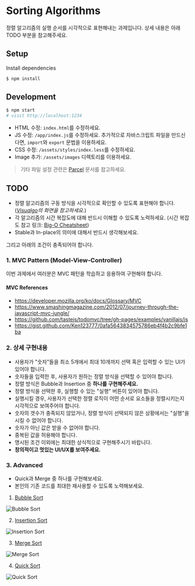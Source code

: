 # Sorting Algorithms

정렬 알고리즘의 실행 순서를 시각적으로 표현해내는 과제입니다. 상세 내용은 아래 TODO 부분을 참고해주세요.

## Setup

Install dependencies

```sh
$ npm install
```

## Development

```sh
$ npm start
# visit http://localhost:1234
```

- HTML 수정: `index.html`를 수정하세요.
- JS 수정: `/app/index.js`를 수정하세요. 추가적으로 자바스크립트 파일을 만드신다면, `import`와 `export` 문법을 이용하세요.
- CSS 수정: `/assets/styles/index.less`를 수정하세요.
- Image 추가: `/assets/images` 디렉토리를 이용하세요.

> 기타 파일 설정 관련은 [Parcel](https://parceljs.org/getting_started.html) 문서를 참고하세요.

## TODO

- 정렬 알고리즘의 구동 방식을 시각적으로 확인할 수 있도록 표현해야 합니다. (_[Visualgo](https://visualgo.net/en/sorting)의 화면을 참고하세요._)
- 각 알고리즘의 시간 복잡도에 대해 반드시 이해할 수 있도록 노력하세요. (시간 복잡도 참고 링크: [Big-O Cheatsheet](http://bigocheatsheet.com/))
- Stable과 In-place의 의미에 대해서 반드시 생각해보세요.

그리고 아래의 조건이 충족되어야 합니다.

### 1. MVC Pattern (Model-View-Controller)

이번 과제에서 여러분은 MVC 패턴을 학습하고 응용하여 구현해야 합니다.

#### MVC References

- https://developer.mozilla.org/ko/docs/Glossary/MVC
- https://www.smashingmagazine.com/2012/07/journey-through-the-javascript-mvc-jungle/
- https://github.com/tastejs/todomvc/tree/gh-pages/examples/vanillajs/js
- https://gist.github.com/Ken123777/0afa5643834575786eb4f4b2c9bfe1ba

### 2. 상세 구현내용

- 사용자가 "숫자"들을 최소 5개에서 최대 10개까지 선택 혹은 입력할 수 있는 UI가 있어야 합니다.
- 숫자들을 입력한 후, 사용자가 원하는 정렬 방식을 선택할 수 있어야 합니다.
- 정렬 방식은 Bubble과 Insertion 중 **하나를 구현해주세요.**
- 정렬 방식을 선택한 후, 실행할 수 있는 "실행" 버튼이 있어야 합니다.
- 실행시킬 경우, 사용자가 선택한 정렬 로직이 어떤 순서로 요소들을 정렬시키는지 시각적으로 보여주어야 합니다.
- 숫자의 갯수가 충족되지 않았거나, 정렬 방식이 선택되지 않은 상황에서는 "실행"을 시킬 수 없어야 합니다.
- 숫자가 아닌 값은 받을 수 없어야 합니다.
- 중복된 값을 허용해야 합니다.
- 명시된 조건 이외에는 최대한 상식적으로 구현해주시기 바랍니다.
- **창의적이고 멋있는 UI/UX를 보여주세요.**

### 3. Advanced

- Quick과 Merge 중 하나를 구현해보세요.
- 본인의 기존 코드를 최대한 재사용할 수 있도록 노력해보세요.

1. [Bubble Sort](https://en.wikipedia.org/wiki/Bubble_sort)

![Bubble Sort](https://upload.wikimedia.org/wikipedia/commons/0/06/Bubble-sort.gif)

2. [Insertion Sort](https://en.wikipedia.org/wiki/Insertion_sort)

![Insertion Sort](https://upload.wikimedia.org/wikipedia/commons/4/42/Insertion_sort.gif)

3. [Merge Sort](https://en.wikipedia.org/wiki/Merge_sort)

![Merge Sort](https://upload.wikimedia.org/wikipedia/commons/c/cc/Merge-sort-example-300px.gif)

4. [Quick Sort](https://en.wikipedia.org/wiki/Quicksort)

![Quick Sort](https://upload.wikimedia.org/wikipedia/commons/6/6a/Sorting_quicksort_anim.gif)
